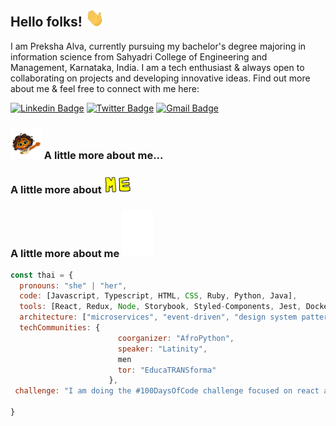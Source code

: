 ## Hello folks! <img src="https://raw.githubusercontent.com/prekshapalva/prekshapalva/master/wave.gif" width="30px">

I am Preksha Alva, currently pursuing my bachelor's degree majoring in information science from Sahyadri College of Engineering and Management, Karnataka, India. I am a tech enthusiast & always open to collaborating on projects and developing innovative ideas. Find out more about me & feel free to connect with me here:

[![Linkedin Badge](https://img.shields.io/badge/-prekshapalva-blue?style=flat-square&logo=Linkedin&logoColor=white&link=https://www.linkedin.com/in/preksha-p-alva/)](https://www.linkedin.com/in/preksha-p-alva/)
[![Twitter Badge](https://img.shields.io/badge/-PrekshaAlva-purple?style=flat-square&logo=twitter&logoColor=white&link=https://twitter.com/PrekshaAlva/)](https://twitter.com/PrekshaAlva)
[![Gmail Badge](https://img.shields.io/badge/-alvapreksha19@gmail.com-c14438?style=flat-square&logo=Gmail&logoColor=white&link=mailto:alvapreksha19@gmail.com)](mailto:alvapreksha19@gmail.com)

### <img src="https://raw.githubusercontent.com/prekshapalva/prekshapalva/master/aboutme.gif" width="50px"> A little more about me...  
###  A little more about <img src="https://raw.githubusercontent.com/prekshapalva/prekshapalva/master/aboutme1.gif" width="50px">
### A little more about me <img src="https://raw.githubusercontent.com/prekshapalva/prekshapalva/master/aboutme2.gif" width="50px">  
```javascript
const thai = {
  pronouns: "she" | "her",
  code: [Javascript, Typescript, HTML, CSS, Ruby, Python, Java],
  tools: [React, Redux, Node, Storybook, Styled-Components, Jest, Docker],
  architecture: ["microservices", "event-driven", "design system pattern"],
  techCommunities: {
                        coorganizer: "AfroPython",
                        speaker: "Latinity",
                        men
                        tor: "EducaTRANSforma"
                      },
 challenge: "I am doing the #100DaysOfCode challenge focused on react and typescript"

}
```

